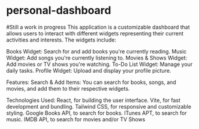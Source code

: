 # personal-dashboard
#Still a work in progress
This application is a customizable dashboard that allows users to interact with different widgets representing their current activities and interests. The widgets include:

Books Widget: Search for and add books you're currently reading.
Music Widget: Add songs you're currently listening to.
Movies & Shows Widget: Add movies or TV shows you're watching.
To-Do List Widget: Manage your daily tasks.
Profile Widget: Upload and display your profile picture.

Features:
Search & Add Items: You can search for books, songs, and movies, and add them to their respective widgets.

Technologies Used:
React, for building the user interface.
Vite, for fast development and bundling.
Tailwind CSS, for responsive and customizable styling.
Google Books API, to search for books.
ITunes APT, to search for music.
IMDB API, to search for movies and/or TV Shows
